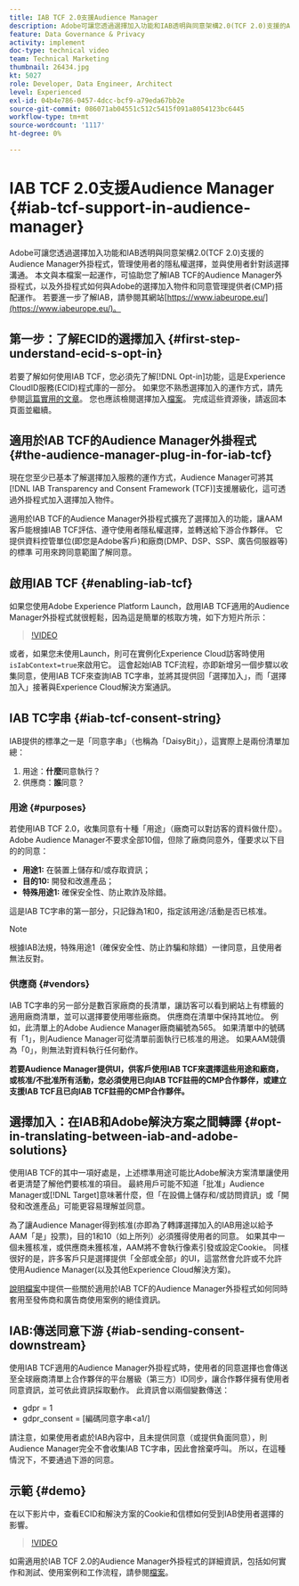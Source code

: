 ```yaml
---
title: IAB TCF 2.0支援Audience Manager
description: Adobe可讓您透過選擇加入功能和IAB透明與同意架構2.0(TCF 2.0)支援的Audience Manager外掛程式，管理使用者的隱私權選擇，並與使用者針對該選擇溝通。 本文與本檔案一起運作，可協助您了解IAB TCF的Audience Manager外掛程式，以及外掛程式如何與Adobe的選擇加入物件和同意管理提供者(CMP)搭配運作。
feature: Data Governance & Privacy
activity: implement
doc-type: technical video
team: Technical Marketing
thumbnail: 26434.jpg
kt: 5027
role: Developer, Data Engineer, Architect
level: Experienced
exl-id: 04b4e786-0457-4dcc-bcf9-a79eda67bb2e
source-git-commit: 086071ab04551c512c5415f091a8054123bc6445
workflow-type: tm+mt
source-wordcount: '1117'
ht-degree: 0%

---
```


# IAB TCF 2.0支援Audience Manager {#iab-tcf-support-in-audience-manager}

Adobe可讓您透過選擇加入功能和IAB透明與同意架構2.0(TCF 2.0)支援的Audience Manager外掛程式，管理使用者的隱私權選擇，並與使用者針對該選擇溝通。 本文與本檔案一起運作，可協助您了解IAB TCF的Audience Manager外掛程式，以及外掛程式如何與Adobe的選擇加入物件和同意管理提供者(CMP)搭配運作。 若要進一步了解IAB，請參閱其網站[https://www.iabeurope.eu/](https://www.iabeurope.eu/)。

## 第一步：了解ECID的選擇加入 {#first-step-understand-ecid-s-opt-in}

若要了解如何使用IAB TCF，您必須先了解[!DNL Opt-in]功能，這是Experience CloudID服務(ECID)程式庫的一部分。 如果您不熟悉選擇加入的運作方式，請先參閱[這篇實用的文章](https://experienceleague.adobe.com/docs/core-services-learn/tutorials/id-service/use-opt-in-to-control-experience-cloud-activities-based-on-user-consent.html)。 您也應該檢閱選擇加入[檔案](https://experienceleague.adobe.com/docs/id-service/using/implementation/opt-in-service/optin-overview.html)。 完成這些資源後，請返回本頁面並繼續。

## 適用於IAB TCF的Audience Manager外掛程式 {#the-audience-manager-plug-in-for-iab-tcf}

現在您至少已基本了解選擇加入服務的運作方式，Audience Manager可將其[!DNL IAB Transparency and Consent Framework (TCF)]支援層級化，這可透過外掛程式加入選擇加入物件。

適用於IAB TCF的Audience Manager外掛程式擴充了選擇加入的功能，讓AAM客戶能根據IAB TCF評估、遵守使用者隱私權選擇，並轉送給下游合作夥伴。 它提供資料控管單位(即您是Adobe客戶)和廠商(DMP、DSP、SSP、廣告伺服器等)的標準 可用來跨同意範圍了解同意。

## 啟用IAB TCF {#enabling-iab-tcf}

如果您使用Adobe Experience Platform Launch，啟用IAB TCF適用的Audience Manager外掛程式就很輕鬆，因為這是簡單的核取方塊，如下方短片所示：

>[!VIDEO](https://video.tv.adobe.com/v/26433/?quality=12)

或者，如果您未使用Launch，則可在實例化Experience Cloud訪客時使用`isIabContext=true`來啟用它。 這會起始IAB TCF流程，亦即新增另一個步驟以收集同意，使用IAB TCF來查詢IAB TC字串，並將其提供回「選擇加入」，而「選擇加入」接著與Experience Cloud解決方案通訊。

## IAB TC字串 {#iab-tcf-consent-string}

IAB提供的標準之一是「同意字串」（也稱為「DaisyBit」），這實際上是兩份清單加總：

1. 用途：**什麼**&#x200B;同意執行？
1. 供應商：**誰**&#x200B;同意？

### 用途 {#purposes}

若使用IAB TCF 2.0，收集同意有十種「用途」（廠商可以對訪客的資料做什麼）。 Adobe Audience Manager不要求全部10個，但除了廠商同意外，僅要求以下目的的同意：

* **用途1:** 在裝置上儲存和/或存取資訊；
* **目的10:** 開發和改進產品；
* **特殊用途1:** 確保安全性、防止欺詐及除錯。

這是IAB TC字串的第一部分，只記錄為1和0，指定該用途/活動是否已核准。

>[!NOTE]
>
>根據IAB法規，特殊用途1（確保安全性、防止詐騙和除錯）一律同意，且使用者無法反對。

### 供應商 {#vendors}

IAB TC字串的另一部分是數百家廠商的長清單，讓訪客可以看到網站上有標籤的適用廠商清單，並可以選擇要使用哪些廠商。 供應商在清單中保持其地位。 例如，此清單上的Adobe Audience Manager廠商編號為565。 如果清單中的號碼有「1」，則Audience Manager可從清單前面執行已核准的用途。 如果AAM競價為「0」，則無法對資料執行任何動作。

**若要Audience Manager提供UI，供客戶使用IAB TCF來選擇這些用途和廠商，或核准/不批准所有活動，您必須使用已向IAB TCF註冊的CMP合作夥伴，或建立支援IAB TCF且已向IAB TCF註冊的CMP合作夥伴。**

## 選擇加入：在IAB和Adobe解決方案之間轉譯 {#opt-in-translating-between-iab-and-adobe-solutions}

使用IAB TCF的其中一項好處是，上述標準用途可能比Adobe解決方案清單讓使用者更清楚了解他們要核准的項目。 最終用戶可能不知道「批准」Audience Manager或[!DNL Target]意味著什麼，但「在設備上儲存和/或訪問資訊」或「開發和改進產品」可能更容易理解並同意。

為了讓Audience Manager得到核准(亦即為了轉譯選擇加入的IAB用途以給予AAM「是」投票)，目的1和10（如上所列）必須獲得使用者的同意。 如果其中一個未獲核准，或供應商未獲核准，AAM將不會執行像素引發或設定Cookie。 同樣很好的是，許多客戶只是選擇提供「全部或全部」的UI，這當然會允許或不允許使用Audience Manager(以及其他Experience Cloud解決方案)。

[說明檔案](https://marketing.adobe.com/resources/help/en_US/aam/aam-iab-plugin.html)中提供一些關於適用於IAB TCF的Audience Manager外掛程式如何同時套用至發佈商和廣告商使用案例的絕佳資訊。

## IAB:傳送同意下游 {#iab-sending-consent-downstream}

使用IAB TCF適用的Audience Manager外掛程式時，使用者的同意選擇也會傳送至全球廠商清單上合作夥伴的平台層級（第三方）ID同步，讓合作夥伴擁有使用者同意資訊，並可依此資訊採取動作。 此資訊會以兩個變數傳送：

* gdpr = 1
* gdpr_consent = [編碼同意字串&lt;a1/]

請注意，如果使用者處於IAB內容中，且未提供同意（或提供負面同意），則Audience Manager完全不會收集IAB TC字串，因此會捨棄呼叫。 所以，在這種情況下，不要通過下游的同意。

## 示範 {#demo}

在以下影片中，查看ECID和解決方案的Cookie和信標如何受到IAB使用者選擇的影響。

>[!VIDEO](https://video.tv.adobe.com/v/26434/?quality=12)

如需適用於IAB TCF 2.0的Audience Manager外掛程式的詳細資訊，包括如何實作和測試、使用案例和工作流程，請參閱[檔案](https://experienceleague.adobe.com/docs/audience-manager/user-guide/overview/data-privacy/consent-management/aam-iab-plugin.html)。
